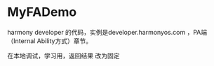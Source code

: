 # MyFADemo
harmony developer 的代码，实例是developer.harmonyos.com ，PA端（Internal Ability方式）章节。

在本地调试，学习用，返回结果 改为固定

